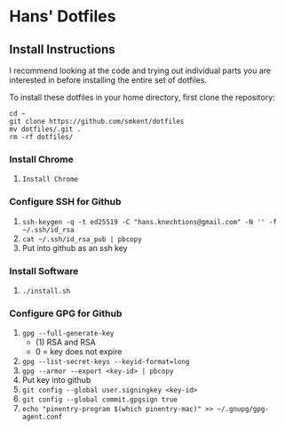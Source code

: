 # Hans' Dotfiles

## Install Instructions

I recommend looking at the code and trying out individual parts you are
interested in before installing the entire set of dotfiles.

To install these dotfiles in your home directory, first clone the repository:

```shell
cd ~
git clone https://github.com/smkent/dotfiles
mv dotfiles/.git .
rm -rf dotfiles/
```

### Install Chrome

1. `Install Chrome`

### Configure SSH for Github

1. `ssh-keygen -q -t ed25519 -C "hans.knechtions@gmail.com" -N '' -f ~/.ssh/id_rsa`
1. `cat ~/.ssh/id_rsa_pub | pbcopy`
1. Put into github as an ssh key

### Install Software

1. `./install.sh`

### Configure GPG for Github

1. `gpg --full-generate-key`
    - (1) RSA and RSA
    - 0 = key does not expire
1. `gpg --list-secret-keys --keyid-format=long`
1. `gpg --armor --export <key-id> | pbcopy`
1. Put key into github
1. `git config --global user.signingkey <key-id>`
1. `git config --global commit.gpgsign true`
1. `echo "pinentry-program $(which pinentry-mac)" >> ~/.gnupg/gpg-agent.conf`
